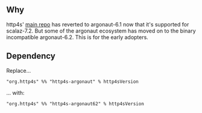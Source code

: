 ## Why

http4s' [main repo](https://github.com/http4s/http4s) has reverted to
argonaut-6.1 now that it's supported for scalaz-7.2.  But some of
the argonaut ecosystem has moved on to the binary incompatible
argonaut-6.2.  This is for the early adopters.

## Dependency

Replace...

```
"org.http4s" %% "http4s-argonaut" % http4sVersion
```

... with:

```
"org.http4s" %% "http4s-argonaut62" % http4sVersion
```
